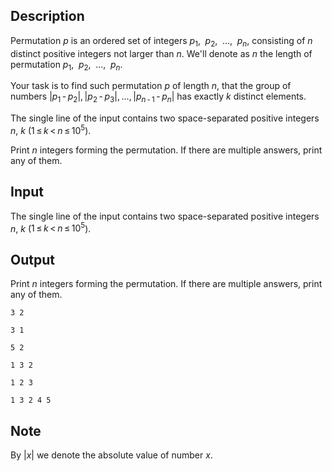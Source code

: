 ## Description

<div><p><span class="tex-font-style-it">Permutation</span> <span class="tex-span"><i>p</i></span> is an ordered set of integers <span class="tex-span"><i>p</i><sub class="lower-index">1</sub>,   <i>p</i><sub class="lower-index">2</sub>,   ...,   <i>p</i><sub class="lower-index"><i>n</i></sub></span>, consisting of <span class="tex-span"><i>n</i></span> distinct positive integers not larger than <span class="tex-span"><i>n</i></span>. We'll denote as <span class="tex-span"><i>n</i></span> the length of permutation <span class="tex-span"><i>p</i><sub class="lower-index">1</sub>,   <i>p</i><sub class="lower-index">2</sub>,   ...,   <i>p</i><sub class="lower-index"><i>n</i></sub></span>.</p><p>Your task is to find such permutation <span class="tex-span"><i>p</i></span> of length <span class="tex-span"><i>n</i></span>, that the group of numbers <span class="tex-span">|<i>p</i><sub class="lower-index">1</sub> - <i>p</i><sub class="lower-index">2</sub>|, |<i>p</i><sub class="lower-index">2</sub> - <i>p</i><sub class="lower-index">3</sub>|, ..., |<i>p</i><sub class="lower-index"><i>n</i> - 1</sub> - <i>p</i><sub class="lower-index"><i>n</i></sub>|</span> has exactly <span class="tex-span"><i>k</i></span> distinct elements.</p></div><div class="input-specification"><p>The single line of the input contains two space-separated positive integers <span class="tex-span"><i>n</i></span>, <span class="tex-span"><i>k</i></span> (<span class="tex-span">1 ≤ <i>k</i> &lt; <i>n</i> ≤ 10<sup class="upper-index">5</sup></span>).</p></div><div class="output-specification"><p>Print <span class="tex-span"><i>n</i></span> integers forming the permutation. If there are multiple answers, print any of them.</p></div>

## Input

<p>The single line of the input contains two space-separated positive integers <span class="tex-span"><i>n</i></span>, <span class="tex-span"><i>k</i></span> (<span class="tex-span">1 ≤ <i>k</i> &lt; <i>n</i> ≤ 10<sup class="upper-index">5</sup></span>).</p>

## Output

<p>Print <span class="tex-span"><i>n</i></span> integers forming the permutation. If there are multiple answers, print any of them.</p>





```input1
3 2

```




```input2
3 1

```




```input3
5 2

```




```output1
1 3 2

```




```output2
1 2 3

```




```output3
1 3 2 4 5

```



## Note

<p>By <span class="tex-span">|<i>x</i>|</span> we denote the absolute value of number <span class="tex-span"><i>x</i></span>. </p>
